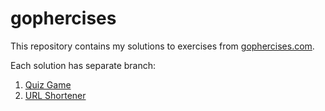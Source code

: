# gophercises

This repository contains my solutions to exercises from [gophercises.com](https://gophercises.com/).

Each solution has separate branch:
1. [Quiz Game](../../tree/quiz)
2. [URL Shortener](../../tree/urlshort)
